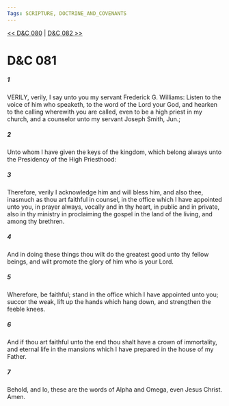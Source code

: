 ```yaml
---
Tags: SCRIPTURE, DOCTRINE_AND_COVENANTS
---
```


[<< D&C 080](DOCTRINE_AND_COVENANTS/D&C_080.md) | [D&C 082 >>](DOCTRINE_AND_COVENANTS/D&C_082.md)

# D&C 081

##### 1
 VERILY, verily, I say unto you my servant Frederick G. Williams: Listen to the voice of him who speaketh, to the word of the Lord your God, and hearken to the calling wherewith you are called, even to be a high priest in my church, and a counselor unto my servant Joseph Smith, Jun.;
##### 2
 Unto whom I have given the keys of the kingdom, which belong always unto the Presidency of the High Priesthood:
##### 3
 Therefore, verily I acknowledge him and will bless him, and also thee, inasmuch as thou art faithful in counsel, in the office which I have appointed unto you, in prayer always, vocally and in thy heart, in public and in private, also in thy ministry in proclaiming the gospel in the land of the living, and among thy brethren.
##### 4
 And in doing these things thou wilt do the greatest good unto thy fellow beings, and wilt promote the glory of him who is your Lord.
##### 5
 Wherefore, be faithful; stand in the office which I have appointed unto you; succor the weak, lift up the hands which hang down, and strengthen the feeble knees.
##### 6
 And if thou art faithful unto the end thou shalt have a crown of immortality, and eternal life in the mansions which I have prepared in the house of my Father.
##### 7
 Behold, and lo, these are the words of Alpha and Omega, even Jesus Christ. Amen.
